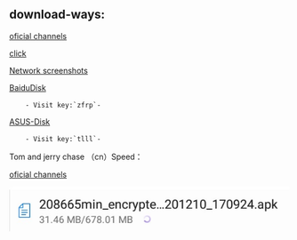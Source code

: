 <a href="/dowmload-ways.html"></a>
## download-ways:
[oficial channels](https://tom.163.com)

[click](https://adl.netease.com/d/g/tnj/c/gw?type=android)

[Network screenshots](/netlook)

[BaiduDisk](https://pan.baidu.com/s/1JOeiRfcuBOL2hYiHNRuwkQ)
         
        - Visit key:`zfrp`-
         
[ASUS-Disk](https://www.asuswebstorage.com/navigate/a/#/s/D34F1C1182714D628D885F03E2128C094)

        - Visit key:`tlll`-

Tom and jerry chase （cn）Speed：

[oficial channels](https://h18.gdl.netease.com/208665min_encrypted_netease_50_h18_157_20201210_170924.apk) 

![img](/files/IMG_20201219_110539_479.jpg)
